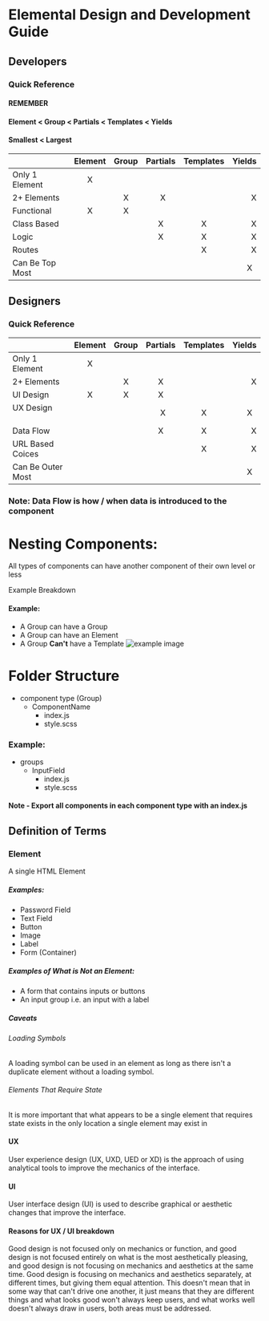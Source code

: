 # Elemental Design and Development Guide

## Developers
### Quick Reference
#### REMEMBER 
#### Element < Group < Partials < Templates < Yields
#### Smallest < Largest

|                 | Element   | Group | Partials | Templates |  Yields |
| :-------------  |:---------:| :---: | :-------:| :------:  | ------: |
| Only 1 Element  |     X     |       |          |           |         | 
| 2+  Elements    |           |   X   |     X    |           |    X    |
| Functional      |     X     |   X   |          |           |         |
| Class Based     |           |       |     X    |     X     |    X    |
| Logic           |           |       |     X    |     X     |    X    | 
| Routes          |           |       |          |     X     |    X    |
| Can Be Top Most |           |       |          |           |    X    |




## Designers
### Quick Reference

|                   | Element   | Group | Partials | Templates | Yields |
| :---------------  |:---------:| :---: | :-------:| :------:  | -----: |
| Only 1 Element    |     X     |       |          |           |        | 
| 2+  Elements      |           |   X   |     X    |           |    X   |
| UI Design         |     X     |   X   |     X    |           |        |
| UX Design         |           |       |     X    |     X     |    X   | 
| Data Flow         |           |       |     X    |     X     |    X   | 
| URL Based Coices  |           |       |          |     X     |    X   |
| Can Be Outer Most |           |       |          |           |    X   |

### Note: Data Flow is how / when data is introduced to the component

# Nesting Components:
All types of components can have another component of their own level or less

Example Breakdown

#### Example:
* A Group can have a Group
* A Group can have an Element
* A Group **Can't** have a Template
![example image](/example.png?raw=true)

# Folder Structure
* component type (Group)
  * ComponentName
    * index.js
    * style.scss

### Example:
* groups
  * InputField
    * index.js
    * style.scss
#### Note - Export all components in each component type with an index.js
## Definition of Terms


### Element
A single HTML Element
##### Examples: 
* Password Field
* Text Field
* Button
* Image
* Label
* Form (Container)

##### Examples of What is Not an Element:
* A form that contains inputs or buttons
* An input group i.e. an input with a label

##### Caveats
###### Loading Symbols
A loading symbol can be used in an element as long as there isn't
a duplicate element without a loading symbol.

###### Elements That Require State
It is more important that what appears to be a single element that requires state exists in the only location a single element may exist in

#### UX
User experience design (UX, UXD, UED or XD) is the approach of using analytical tools to improve the mechanics of the interface.

#### UI
User interface design (UI) is used to describe graphical or aesthetic changes that improve the interface.  

#### Reasons for UX / UI breakdown
Good design is not focused only on mechanics or function, and good design is not focused entirely on what is the most aesthetically pleasing, and good design is not focusing on mechanics and aesthetics at the same time. Good design is focusing on mechanics and aesthetics separately, at different times, but giving them equal attention. 
This doesn't mean that in some way that can't drive one another, it just means that they are different things and what looks good won't always keep users, and what works well doesn't always draw in users, both areas must be addressed.
